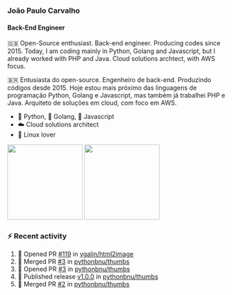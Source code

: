 ### João Paulo Carvalho
#### Back-End Engineer

🇬🇧 Open-Source enthusiast. Back-end engineer. Producing codes since 2015. Today, I am coding mainly in Python, Golang and Javascript, but I already worked with PHP and Java. Cloud solutions archtect, with AWS focus.

🇧🇷 Entusiasta do open-source. Engenheiro de back-end. Produzindo códigos desde 2015. Hoje estou mais próximo das linguagens de programação Python, Golang e Javascript, mas também já trabalhei PHP e Java. Arquiteto de soluções em cloud, com foco em AWS.
 
- 🐍 Python, 🐹 Golang, 🍺 Javascript
- ☁️ Cloud solutions architect
- 🐧 Linux lover

<span>
   <img height="170vw" src="https://github-readme-stats.vercel.app/api?username=jjpaulo2&count_private=true&show_icons=true&theme=dark&&include_all_commits=true"/>
   <img height="170vw" src="https://github-readme-stats-eight-theta.vercel.app/api/top-langs/?username=jjpaulo2&hide=html,css,javascript&layout=compact&langs_count=8&theme=dark"/>
</span>


### ⚡ Recent activity

<!--START_SECTION:activity-->
1. 💪 Opened PR [#119](https://github.com/vgalin/html2image/pull/119) in [vgalin/html2image](https://github.com/vgalin/html2image)
2. 🎉 Merged PR [#3](https://github.com/pythonbnu/thumbs/pull/3) in [pythonbnu/thumbs](https://github.com/pythonbnu/thumbs)
3. 💪 Opened PR [#3](https://github.com/pythonbnu/thumbs/pull/3) in [pythonbnu/thumbs](https://github.com/pythonbnu/thumbs)
4. 🚀 Published release [v1.0.0](https://github.com/pythonbnu/thumbs/releases/tag/v1.0.0) in [pythonbnu/thumbs](https://github.com/pythonbnu/thumbs)
5. 🎉 Merged PR [#2](https://github.com/pythonbnu/thumbs/pull/2) in [pythonbnu/thumbs](https://github.com/pythonbnu/thumbs)
<!--END_SECTION:activity-->
